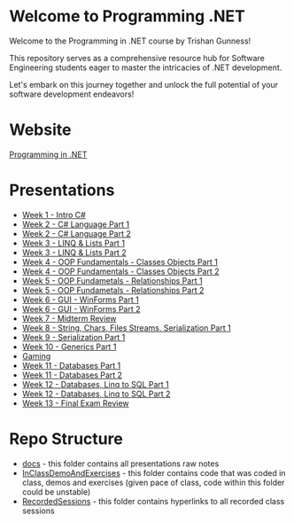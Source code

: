# Welcome to Programming .NET

Welcome to the Programming in .NET course by Trishan Gunness!

This repository serves as a comprehensive resource hub for Software Engineering students eager to master the intricacies of .NET development. 

Let's embark on this journey together and unlock the full potential of your software development endeavors!

# Website
[Programming in .NET](https://tgunness.github.io/ProgrammingInDotnet/)

# Presentations
- [Week 1 - Intro C#](https://tgunness.github.io/ProgrammingInDotnet/Week1.html)
- [Week 2 - C# Language Part 1](https://tgunness.github.io/ProgrammingInDotnet/Week2Part1.html)
- [Week 2 - C# Language Part 2](https://tgunness.github.io/ProgrammingInDotnet/Week2Part2.html)
- [Week 3 - LINQ & Lists Part 1](https://tgunness.github.io/ProgrammingInDotnet/Week3Part1.html)
- [Week 3 - LINQ & Lists Part 2](https://tgunness.github.io/ProgrammingInDotnet/Week3Part2.html)
- [Week 4 - OOP Fundamentals - Classes Objects Part 1](https://tgunness.github.io/ProgrammingInDotnet/Week4Part1.html)
- [Week 4 - OOP Fundamentals - Classes Objects Part 2](https://tgunness.github.io/ProgrammingInDotnet/Week4Part2.html)
- [Week 5 - OOP Fundametals -  Relationships Part 1](https://tgunness.github.io/ProgrammingInDotnet/Week5Part1.html)
- [Week 5 - OOP Fundametals -  Relationships Part 2](https://tgunness.github.io/ProgrammingInDotnet/Week5Part2.html)
- [Week 6 - GUI - WinForms Part 1](https://tgunness.github.io/ProgrammingInDotnet/Week6Part1.html)
- [Week 6 - GUI - WinForms Part 2](https://tgunness.github.io/ProgrammingInDotnet/Week6Part2.html)
- [Week 7 - Midterm Review](https://tgunness.github.io/ProgrammingInDotnet/Week7.html)
- [Week 8 - String, Chars, Files Streams, Serialization Part 1](https://tgunness.github.io/ProgrammingInDotnet/Week8Part1.html)
- [Week 9 - Serialization Part 1](https://tgunness.github.io/ProgrammingInDotnet/Week9Part1.html)
- [Week 10 - Generics Part 1](https://tgunness.github.io/ProgrammingInDotnet/Week10Part1.html)
- [Gaming](https://tgunness.github.io/ProgrammingInDotnet/Gaming.html)
- [Week 11 - Databases Part 1](https://tgunness.github.io/ProgrammingInDotnet/Week11Part1.html)
- [Week 11 - Databases Part 2](https://tgunness.github.io/ProgrammingInDotnet/Week11Part2.html)
- [Week 12 - Databases, Linq to SQL Part 1](https://tgunness.github.io/ProgrammingInDotnet/Week12Part1.html)
- [Week 12 - Databases, Linq to SQL Part 2](https://tgunness.github.io/ProgrammingInDotnet/Week12Part2.html)
- [Week 13 - Final Exam Review](https://tgunness.github.io/ProgrammingInDotnet/Week13FinalExamReview.html)

# Repo Structure

- [docs](https://github.com/tgunness/ProgrammingInDotnet/tree/main/docs) - this folder contains all presentations raw notes
- [InClassDemoAndExercises](https://github.com/tgunness/ProgrammingInDotnet/tree/main/InClassDemoAndExercises) - this folder contains code that was coded in class, demos and exercises (given pace of class, code within this folder could be unstable)
- [RecordedSessions](https://github.com/tgunness/ProgrammingInDotnet/tree/main/RecordedSessions) - this folder contains hyperlinks to all recorded class sessions


